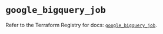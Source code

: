 # `google_bigquery_job`

Refer to the Terraform Registry for docs: [`google_bigquery_job`](https://registry.terraform.io/providers/hashicorp/google-beta/6.33.0/docs/resources/google_bigquery_job).
